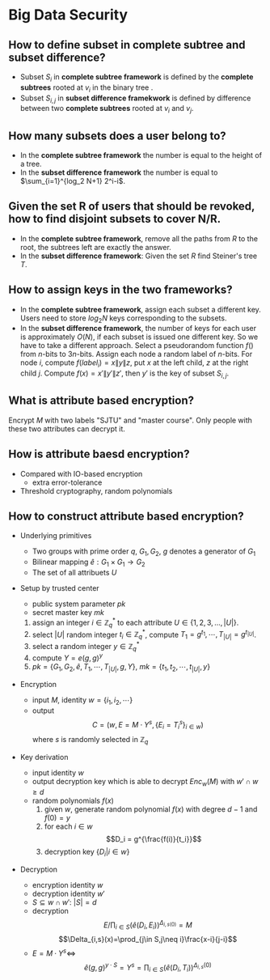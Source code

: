 # Big Data Security

## How to define subset in complete subtree and subset difference?

* Subset $S_i$ in **complete subtree framework** is defined by the **complete subtrees** rooted at $v_i$ in the binary tree .
* Subset $S_{i,j}$ in **subset difference framekwork** is defined by difference between two **complete subtrees** rooted at $v_i$ and $v_j$.

## How many subsets does a user belong to?

* In the **complete subtree framework** the number is equal to the height of a tree.
* In the **subset difference framework** the number is equal to $\sum_{i=1}^{log_2 N+1} 2^i-i$.

## Given the set R of users that should be revoked, how to find disjoint subsets to cover N/R.

* In the **complete subtree framework**, remove all the paths from $R$ to the root, the subtrees left are exactly the answer.
* In the **subset difference framework**: Given the set $R$ find Steiner's tree $T$.

## How to assign keys in the two frameworks?

* In the **complete subtree framework**, assign each subset a different key. Users need to store $log_2N$ keys corresponding to the subsets.
* In the **subset difference framework**, the number of keys for each user is approximately $O(N)$, if each subset is issued one different key. So we have to take a different approach. Select a pseudorandom function $f()$ from $n$-bits to $3n$-bits. Assign each node a random label of $n$-bits. For node $i$, compute $f(label_i)=x\|y\|z$, put $x$ at the left child, $z$ at the right child $j$. Compute  $f(x)=x'\|y'\|z'$, then $y'$ is the key of subset $S_{i,j}$.

## What is attribute based encryption?

Encrypt $M$ with two labels "SJTU" and "master course". Only people with these two attributes can decrypt it.

## How is attribute baesd encryption?

* Compared with IO-based encryption
	* extra error-tolerance
* Threshold cryptography, random polynomials

## How to construct attribute based encryption?

* Underlying primitives
	* Two groups with prime order $q$, $G_1,G_2$, $g$ denotes a generator of $G_1$
	* Bilinear mapping $\hat{e}:G_1\times G_1\to G_2$
	* The set of all attribuets $U$

* Setup by trusted center
	* public system parameter $pk$
	* secret master key $mk$

	1. assign an integer $i\in\mathbb{Z}_q^*$ to each attribute $U\in\{1,2,3,...,|U|\}$.
	2. select $|U|$ random integer $t_i\in\mathbb{Z}_q^*$, compute $T_1=g^{t_1}, \cdots, T_{|U|}=g^{t_{|U|}}$.
	3. select a random integer $y\in\mathbb{Z}_q^*$
	4. compute $Y=e(g,g)^y$
	4. $pk=\{G_1,G_2,\hat{e},T_1,\cdots,T_{|U|},g,Y\}$, $mk=\{t_1,t_2,\cdots,t_{|U|},y\}$

* Encryption
	* input $M$, identity $w=\{i_1,i_2,\cdots\}$
	* output $$C=(w,E=M\cdot Y^s, \{E_i=T_i^s\}_{i\in w})$$ where $s$ is randomly selected in $\mathbb{Z}_q$
* Key derivation
	* input identity $w$
	* output decryption key which is able to decrypt $Enc_w(M)$ with $w'\cap w\geq d$
	* random polynomials $f(x)$
		1. given $w$, generate random polynomial $f(x)$ with degree $d-1$ and $f(0)=y$
		2. for each $i\in w$ $$D_i = g^{\frac{f(i)}{t_i}}$$
		3. decryption key $\{D_i|i\in w\}$
* Decryption
	* encryption identity $w$
	* decryption identity $w'$
	* $S\subseteq w\cap w'$: $|S|=d$
	* decryption $$E/\prod_{i\in S} \left(\hat{e}(D_i,E_i)\right)^{\Delta_{i,s(0)}}=M$$ $$\Delta_{i,s}(x)=\prod_{j\in S,j\neq i}\frac{x-i}{j-i}$$
	* $E=M\cdot Y^s\Longleftrightarrow$ $$\hat{e}(g,g)^{y\cdot S}=Y^s=\prod_{i\in S}\left(\hat{e}(D_i,T_i)\right)^{\Delta_{i,s}(0)}$$